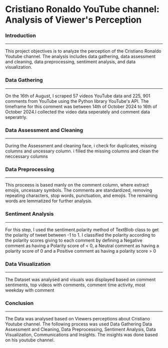 # Cristiano Ronaldo YouTube channel: Analysis of Viewer's Perception

### Introduction
---
This project objectives is to analyze the perception of the Cristiano Ronaldo Youtube channel. The analysis includes data gathering, data assessment and cleaning, data preprocessing, sentiment analysis, and data visualization.

### Data Gathering
---

On the 16th of August, I scraped 57 videos YouTube data and 225, 901 comments from YouTube using the Python library YouTube's API. The timeframe for this comment was between 14th of October 2024 to 16th of October 2024.I collected the video data seperately and comment data seperatrly.

### Data Assessment and Cleaning
---

During the Assessment and cleaning face, i check for duplicates, missing columns and uncessary column. i filled the missing columns and clean the neccessary columns

### Data Preprocessing
---

This proceess is based manly on the comment column, where extract emojis, uncessary symbols. The comments are standardized, removing repeating characters, stop words, punctuation, and emojis. The remaining words are lemmatized for further analysis.

### Sentiment Analysis
---

For this step, I used the sentiment.polarity method of TextBlob class to get the polarity of tweet between -1 to 1. I classified the polarity according to the polarity scores giving to each comment by defining a Negative comment as having a Polarity score of < 0, a Neutral comment as having a polarity score of 0 and a Positive comment as having a polarity score > 0

### Data Visualization
---

The Dataset was analysed and visuals was displayed based on comment sentiments, top videos with comments, comment time activity, most weekday with comment

### Conclusion
---

The Data was analysed based on Viewers perceptions about Cristiano Youtube channel. The following process was used Data Gathering
Data Assessment and Cleaning, Data Preprocessing, Sentiment Analysis, Data Visualization, Communications and Insights. The insights was done based on his youtube channel.
